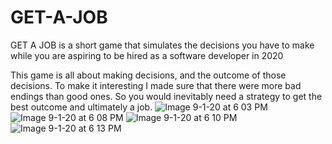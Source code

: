 # GET-A-JOB
GET A JOB is a short game that simulates the decisions you have to make while you are aspiring to be hired as a software developer in 2020

This game is all about making decisions, and the outcome of those decisions. To make it interesting I made sure that there were more bad endings than good ones. So you would inevitably need a strategy to get the best outcome and ultimately a job.
![Image 9-1-20 at 6 03 PM](https://user-images.githubusercontent.com/59490854/92001133-4d455000-ed0c-11ea-9ade-5627a9d796d1.jpeg)
![Image 9-1-20 at 6 08 PM](https://user-images.githubusercontent.com/59490854/92001324-8c73a100-ed0c-11ea-91cd-43784be5af41.jpeg)
![Image 9-1-20 at 6 10 PM](https://user-images.githubusercontent.com/59490854/92001885-3d7a3b80-ed0d-11ea-9f58-b706ba95b7b2.jpeg)
![Image 9-1-20 at 6 13 PM](https://user-images.githubusercontent.com/59490854/92002015-639fdb80-ed0d-11ea-987d-ac064a9edb8b.jpeg)
